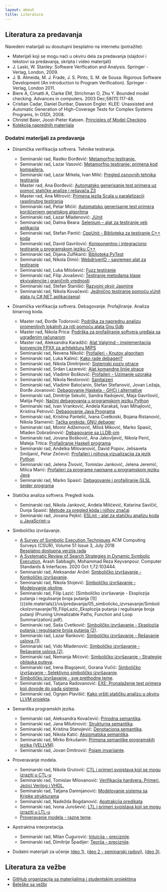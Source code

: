 ```yaml
---
layout: about
title: Literatura
---
```


##  Literatura za predavanja
Navedeni matarijali su dosutupni besplatno na internetu (potražite):
- Materijali koji se mogu naći u okviru dela za predavanja (slajdovi i tekstovi sa predavanja, skripta i video materijali)
- J. Laski, W. Stanley: Software Verification and Analysis. Springer - Verlag, London, 2009.
- J. B. Almeida, M. J. Frade, J. S. Pinto, S. M. de Sousa: Rigorous Software Development (An introduction to Program Verification). Springer - Verlag, London 2011.
- Biere A, Cimatti A, Clarke EM, Strichman O, Zhu Y. Bounded model checking. Advances in computers. 2003 Dec;58(11):117-48.
- Cristian Cadar, Daniel Dunbar, Dawson Engler. KLEE: Unassisted and Automatic Generation of High-Coverage Tests for Complex Systems Programs, In OSDI, 2008.
- Christel Baier, Joost-Pieter Katoen. [Principles of Model Checking](http://dahlan.unimal.ac.id/files/ebooks/2008%20Principles%20of%20Model%20Checking.pdf).
- [Kolekcija naprednih materijala](https://softwarefoundations.cis.upenn.edu/)

### Dodatni materijali za predavanja
* Dinamička verifikacija softvera. Tehnike testiranja.
    * Seminarski rad, Rastko Đorđević: [Metamorfno testiranje.]({{site.materials}}/vs/predavanja/02_testiranje/31_RastkoDjordjevic_MetamorfnoTestiranje.pdf)  
    * Seminarski rad, Lazar Vasović: [Metamorfno testiranje: primena kod kompajlera.]({{site.materials}}/vs/predavanja/02_testiranje/32_LazarVasovic_EMI.pdf)  
    * Seminarski rad, Lazar Mrkela, Ivan Milić: [Pregled osnovnih tehnika testiranja]({{site.materials}}/vs/predavanja/02_testiranje/09_TehnikeTestiranjaMrkelaMilic.pdf)  
    * Master rad, Ana Đorđević: [Automatsko generisanje test primera uz pomoć statičke analize i rešavača Z3]({{site.materials}}/vs/predavanja/02_testiranje/MasterRadAnaDjordjevic.pdf)  
    * Master rad, Ana Mitrović: [Primena jezila Scala u paralelizaciji rasplinutog testiranja]({{site.materials}}/vs/predavanja/02_testiranje/MasterRadAnaMitrovic.pdf)  
    * Seminarski rad, Petar Mićić: [Automatsko generisanje test primera korišćenjem genetskog algoritma]({{site.materials}}/vs/predavanja/02_testiranje/01_PetarMicic_AGTCGA.pdf)  
    * Seminarski rad, Lazar Mladenović: [JUnit]({{site.materials}}/vs/predavanja/02_testiranje/03_LazarMladenovic_JUnit.pdf)  
    * Seminarski rad, Dalma Beara: [Selenium – alat za testiranje veb aplikacija]({{site.materials}}/vs/predavanja/02_testiranje/06_DalmaBeara_Selenium.pdf)  
    * Seminarski rad, Stefan Pantić: [CppUnit - Biblioteka za testiranje C++ koda]({{site.materials}}/vs/predavanja/02_testiranje/07_StefanPantic_CppUnit.pdf)  
    * Seminarski rad, David Gavrilović: [Komponentno i integraciono testiranje u programskom jeziku C++]({{site.materials}}/vs/predavanja/02_testiranje/08_DavidGavrilovic_KomponentnoIIntegracionoTestiranjeUProgramskomJezikuCPP.pdf)  
    * Seminarski rad, Dijana Zulfikarić: [Biblioteka PyTest]({{site.materials}}/vs/predavanja/02_testiranje/09_DijanaZulfikaric_BibliotekaPyTest.pdf)  
    * Seminarski rad, Nikola Dimić: [WebdriverIO - savremen alat za testiranje]({{site.materials}}/vs/predavanja/02_testiranje/10_NikolaDimic_WebdriverIO.pdf)  
    * Seminarski rad, Luka Milošević: [Fuzz testiranje]({{site.materials}}/vs/predavanja/02_testiranje/11_LukaMilosevic_Fuzzing.pdf)  
    * Seminarski rad, Filip Jovašević: [Testiranje metodama klase ekvivalencije i graničnih vrednosti]({{site.materials}}/vs/predavanja/02_testiranje/13_FilipJovasevic_Testiranje_metodama_klasa_ekvivalencije_i_granicnih_vrednosti.pdf)  
    * Seminarski rad, Stefan Stanišić: [Razvojni okvir Jasmine]({{site.materials}}/vs/predavanja/02_testiranje/014_Stefan_Stanisic_Jasmine_Framework.pdf)  
    * Seminarski rad, Nikola Kovačević: [Jedinično testiranje pomoću xUnit alata (u C#.NET aplikacijama)]({{site.materials}}/vs/predavanja/02_testiranje/16_NikolaKovacevic_xUnitTestiranje.pdf)  

* Dinamička verifikacija softvera. Debagovanje. Profajliranje. Analiza binarnog koda.  
    * Master rad, Đorđe Todorović: [Podrška za naprednu analizu promenljivih lokalnih za niti pomoću alata Gnu Gdb]({{site.materials}}/vs/predavanja/03_dinamicka_analiza/MasterRadDjordjeTodorovic.pdf)  
    * Master rad, Nikola Prica: [Podrška za profajliranje softvera uređaja sa ugrađenim računarom]({{site.materials}}/vs/predavanja/03_dinamicka_analiza/MasterRadNikolaPrica.pdf)  
    * Master rad, Aleksandra Karadžić: [Alat Valgrind - implementacija konvencije FPXX za arhitekturu MIPS]({{site.materials}}/vs/predavanja/03_dinamicka_analiza/MasterRadAleksandraKaradzic.pdf)  
    * Seminarski rad, Nevena Nikolić: [Profajleri - Knutov algoritam]({{site.materials}}/vs/predavanja/03_dinamicka_analiza/03_NevenaNikolic_ProfajliranjeIvica.pdf)  
    * Seminarski rad, Luka Kalinić: [Kako rade debageri?]({{site.materials}}/vs/predavanja/03_dinamicka_analiza/01_Luka_Kalinic_KakoRadeDebageri.pdf)  
    * Seminarski rad, Nikola Dimitrijević: [Sistemski poziv ptrace]({{site.materials}}/vs/predavanja/03_dinamicka_analiza/02_NikolaDimitrijevic_Ptrace.pdf)  
    * Seminarski rad, Srdan Lazarević: [Alat komandne linije strace]({{site.materials}}/vs/predavanja/03_dinamicka_analiza/02_SrdjanLazarevic_AlatKomandneLinijeStrace.pdf)  
    * Seminarski rad, Vladimir Bošković: [Profajleri - Uzimanje uzoraka]({{site.materials}}/vs/predavanja/03_dinamicka_analiza/04_VladimirBoskovic_ProfajliranjeUzorkovanjem.pdf)  
    * Seminarski rad, Nikola Nestorović: [Sanitajzeri]({{site.materials}}/vs/predavanja/03_dinamicka_analiza/05_NikolaNestorovic_SanitajzeriSvrha_i_mogucnosti.pdf)  
    * Seminarski rad, Vladimir Batoćanin, Stefan Stefanović, Jovan Ležaja, Đorđe Jovanović: [Debagovanje Haskela - GHCi i alternative]({{site.materials}}/vs/predavanja/03_dinamicka_analiza/06_DebagovanjeHaskelPrograma_BatoćaninStefanovićLezajaJovanović.pdf)  
    * Seminarski rad, Dimitrije Sekulić, Sandra Radojević, Maja Gavrilović, Matija Pejić: [Načini debagovanja u programskom jeziku Python]({{site.materials}}/vs/predavanja/03_dinamicka_analiza/07_DebagovanjePython_SekulicRadojevicGavrilovicPejic.pdf)  
    * Seminarski rad, Ivan Vranković, Andela Karakaš, Ivan Mihajlović, Kristina Petrović: [Debagovanje Java Programa]({{site.materials}}/vs/predavanja/03_dinamicka_analiza/08_DebagovanjeJavaPrograma_VrankovicKarakasMihajlovicPetrovic.pdf)  
    * Seminarski rad, Kristina Pantelić, Ivana Cvetkoski, Bojana Ristanović, Nikola Stamenić: [Tačka prekida: GNU debager]({{site.materials}}/vs/predavanja/03_dinamicka_analiza/09_GnuGdbDebager_PantelićCvetkoskiRistanovićStamenić.pdf)  
    * Seminarski rad, Momir Adžemović, Miloš Miković, Marko Spasić, Mladen Dobrašinović: [Debagovanje sa LLDB-om]({{site.materials}}/vs/predavanja/03_dinamicka_analiza/10_LLDBDebager_AdzemovicMikovicSpasicDobrasinovic.pdf)  
    * Seminarski rad, Jovana Bošković, Ana Jakovljević, Nikola Perić, Mateja Trtica: [Profajliranje Haskell programa]({{site.materials}}/vs/predavanja/03_dinamicka_analiza/11_ProfajliranjeHaskell_TrticaJakovljevicBoskovicPeric.pdf)  
    * Seminarski rad, Andelka Milovanović, David Popov, Jelisaveta Smiljanić, Petar Zečević: [Profajleri i njihova vizualizacija za jezik Python]({{site.materials}}/vs/predavanja/03_dinamicka_analiza/12_ProfajleriZaPython_ZecevicSmiljanicMilovanovicPopov.pdf)  
    * Seminarski rad, Jelena Živović, Tomislav Janković, Jelena Jeremić, Milica Marić: [Profajleri za programe napisane u programskom jeziku Java]({{site.materials}}/vs/predavanja/03_dinamicka_analiza/13_ProfajliranjeJava_JankovicMaricZivovicJeremic.pdf)  
    * Seminarski rad, Marko Spasić: [Debagovanje i profajliranje GLSL šejder programa]({{site.materials}}/vs/predavanja/03_dinamicka_analiza/14_GLSLdebagovanje_MarkoSpasic.pdf)  

* Statička analiza softvera. Pregledi koda.
    * Seminarski rad, Nikola Janković, Andela Milićević, Katarina Savičić, Dunja Spasić: [Metode za pregled kôda i njihov značaj]({{site.materials}}/vs/predavanja/04_staticka_analiza_pregledi/01_PreglediKoda_JankovicMilicevicSavicicSpasic.pdf)
    * Seminarski rad, Jovana Pejkić: [ESLint - alat za statičku analizu koda u JavaScript-u]({{site.materials}}/vs/predavanja/04_staticka_analiza_pregledi/02_ESLintAlatZaStatickuAnalizuKodaUJavaScriptu_JovanaPejkic.pdf)

* Simboličko izvršavanje.
    * [A Survey of Symbolic Execution Techniques](https://dl.acm.org/citation.cfm?id=3182657) ACM Computing Surveys (CSUR), Volume 51 Issue 3, July 2018  
        [Besplatno dostupna verzija rada](https://arxiv.org/pdf/1610.00502.pdf)  
    * [A Systematic Review of Search Strategies in Dynamic Symbolic Execution](https://www.sciencedirect.com/science/article/abs/pii/S0920548919300066), Arash Sabbaghi, Mohammad Reza Keyvanpour. Computer Standards & Interfaces. 2020 Oct 1;72:103444.
    * Seminarski rad, Aleksandar Anžel: [Simboličko izvršavanje - Konkoličko izvršavanje]({{site.materials}}/vs/predavanja/05_simbolicko_izvrsavanje/SimbolickoIzvrsavanje/16_AleksandarAnžel_KonkoličkoIzvršavanje.pdf).  
    * Seminarski rad, Nikola Stojević: [Simboličko izvršavanje - Modelovanje okoline]({{site.materials}}/vs/predavanja/05_simbolicko_izvrsavanje/SimbolickoIzvrsavanje/18_Nikola_Stojevic_ModelovanjeOkoline.pdf).  
    * Seminarski rad, Filip Lazić: [Simboličko izvršavanje - Eksplozija putanja i regulisanje broja putanja (1)]({{site.materials}}/vs/predavanja/05_simbolicko_izvrsavanje/SimbolickoIzvrsavanje/19_FilipLazic_Eksplozija putanja i regulisanje broja putanji (Pruning Unrealizable Paths, Function and Loop Summarization).pdf).  
    * Seminarski rad, Saša Cvetković: [Simboličko izvršavanje - Eksplozija putanja i regulisanje broja putanja (2)]({{site.materials}}/vs/predavanja/05_simbolicko_izvrsavanje/SimbolickoIzvrsavanje/21_SasaCvetkovic_EksplozijaPutanjaIRegulisanjeBrojaPutanji.pdf).  
    * Seminarski rad, Lazar Ranković: [Simboličko izvršavanje - Rešavanje uslova (1)]({{site.materials}}/vs/predavanja/05_simbolicko_izvrsavanje/SimbolickoIzvrsavanje/22_ResavanjeUslovaUKontekstuSimbolickogIzvrsavanjaLazarRankovic.pdf).  
    * Seminarski rad, Vido Mladenović: [Simboličko izvršavanje - Rešavanje uslova (2)]({{site.materials}}/vs/predavanja/05_simbolicko_izvrsavanje/SimbolickoIzvrsavanje/23_VidoMladenovic_ResavanjeUslova.pdf).  
    * Seminarski rad, Nemanja Mićović: [Simboličko izvršavanje - Strategije obilaska puteva]({{site.materials}}/vs/predavanja/05_simbolicko_izvrsavanje/SimbolickoIzvrsavanje/26_NemanjaMicovic_StrategijeObilaskaPuteva.pdf).  
    * Seminarski rad, Irena Blagojević, Gorana Vučić: [Simboličko izvršavanje - Selektivno simboličko izvršavanje]({{site.materials}}/vs/predavanja/05_simbolicko_izvrsavanje/SimbolickoIzvrsavanje/27_IrenaBlagojevicGoranaVucic_SelektivnoSimbolickoIzvrsavanje.pdf).  
    * [Simboličko izvršavanje - sve prethodne teme]({{site.materials}}/vs/predavanja/05_simbolicko_izvrsavanje/SimbolickoIzvrsavanje.zip).
    * Seminarski rad, Tatjana Radovanović: [EXE: Pronalaženje test primera koji dovode do pada sistema]({{site.materials}}/vs/predavanja/05_simbolicko_izvrsavanje/SimbolickoIzvrsavanje/12_TatjanaRadovanovic_EXEAutomatskoGenerisanjeUlazaKojiProizvodePadSistema.pdf).  
    * Seminarski rad, Ognjen Plavišić: [Kako vršiti statičku analizu u okviru LLVM projekta]({{site.materials}}/vs/predavanja/05_simbolicko_izvrsavanje/SimbolickoIzvrsavanje/15_OgnjenPlavsic_StatickaAnalizaULLVM-u.pdf).  
        
* Semantika programskih jezika.
    * Seminarski rad, Aleksandra Kovačević: [Prirodna semantika]({{site.materials}}/vs/predavanja/06_semantika/07_AleksandraKovacevic_PrirodnaSemantika.pdf).
    * Seminarski rad, Jana Milutinović: [Strukturna semantika]({{site.materials}}/vs/predavanja/06_semantika/08_JanaMilutinovic_StruktSem.pdf).  
    * Seminarski rad, Kristina Stanojević: [Denotaciona semantika]({{site.materials}}/vs/predavanja/06_semantika/09_KristinaStanojevic_DenotacionaSemantikaKrozPrimere.pdf).  
    * Seminarski rad, Nikola Katić: [Aksiomatska semantika]({{site.materials}}/vs/predavanja/06_semantika/10_NikolaKatic_AksiomatskaSemantika.pdf).  
    * Seminarski rad, Mirko Brkušanin: [Primena semantike programskih jezika (VELLVM)]({{site.materials}}/vs/predavanja/06_semantika/11_VELLVM_MirkoBrkusanin.pdf).  
    * Seminarski rad, Jovan Dmitrović: [Pojam invarijante]({{site.materials}}/vs/predavanja/06_semantika/05_JovanDmitrovic_Invarijante.pdf).

* Proveravanje modela.
    * Seminarski rad, Nikola Grulović: [CTL i primeri svojstava koji se mogu izraziti u CTL-u]({{site.materials}}/vs/predavanja/07_proveravanje_modela/04_NikolaGrulovic_CTL.pdf)  
    * Seminarski rad, Tomislav Milovanović: [Verifikacija hardvera. Primeri. Jezici Verilog i VHDL.]({{site.materials}}/vs/predavanja/07_proveravanje_modela/11_VerifikacijaHardvera_TomislavMilovanovic.pdf)  
    * Seminarski rad, Tatjana Damnjanović: [Modelovanje sistema sa Kripke strukturama]({{site.materials}}/vs/predavanja/07_proveravanje_modela/12_TatjanaDamnjanovic_ModelovanjeSistemaKripkeStrukturama.pdf)  
    * Seminarski rad, Nadežda Bogdanović: [Apstrakcija predikata]({{site.materials}}/vs/predavanja/07_proveravanje_modela/13_NadezdaBogdanovic_ApstrakcijaPredikata.pdf)  
    * Seminarski rad, Ivona Jurošević: [LTL i primeri svojstava koji se mogu izraziti u LTL-u]({{site.materials}}/vs/predavanja/07_proveravanje_modela/14_IvonaJurosevic_LTLiPrimeriSvojstava.pdf)  
    * [Proveravanje modela - razne teme]({{site.materials}}/vs/predavanja/07_proveravanje_modela/ProveravanjeModela.zip).  
        
* Apstraktna interpretacija.
    * Seminarski rad, Milan Čugurović: [Intuicija - preciznije]({{site.materials}}/vs/predavanja/08_abstraktna_interpretacija/28_Milan_Cugurovic_ApstraktnaInterpretacijaUvod.pdf).  
    * Seminarski rad, Dimitrije Špadijer: [Teorija - preciznije]({{site.materials}}/vs/predavanja/08_abstraktna_interpretacija/29_DimitrijeSpadijer_ApstraktnaInterpretacija.pdf).

* Dodatni materijali za učenje [(deo 1)]({{site.poincare-vs}}/predavanja/dodatni_materijali/materijali.zip), [(deo 2 - seminarski radovi)](https://github.com/MATF-Software-Verification), [(deo 3)]({{site.poincare-vs}}/predavanja/dodatni_materijali/materijali2019.zip).

## Literatura za vežbe
- [GitHub organizacija sa materijalima i studentskim projektima](https://github.com/MATF-Software-Verification)
- [Beleške sa vežbi](https://github.com/MATF-Software-Verification/VS-materials/MATERIALS.pdf)
